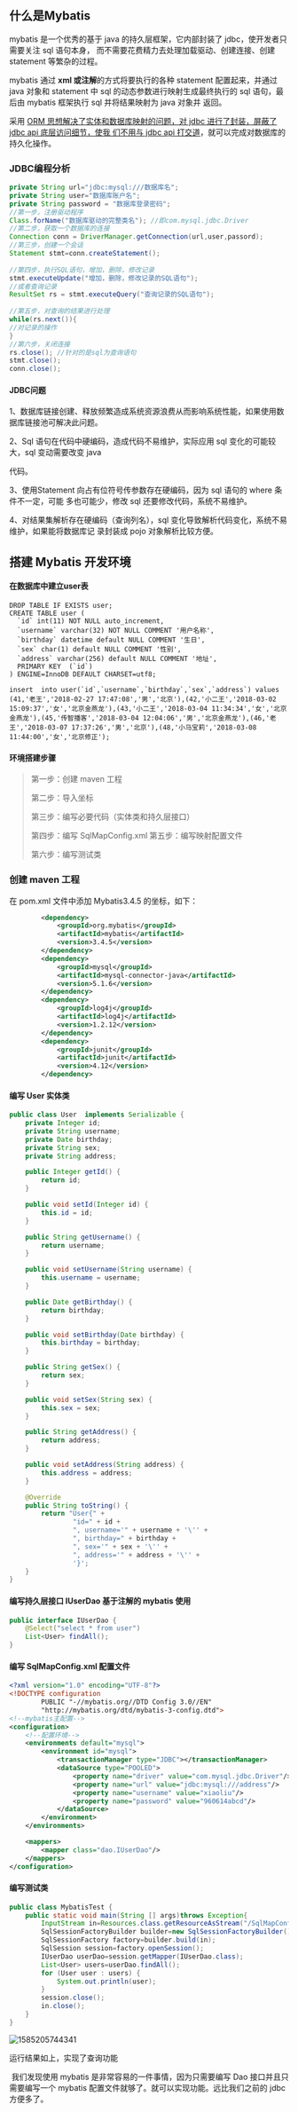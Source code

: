 ## 什么是Mybatis 

 



mybatis 是一个优秀的基于 java 的持久层框架，它内部封装了 jdbc，使开发者只需要关注 sql 语句本身， 而不需要花费精力去处理加载驱动、创建连接、创建 statement 等繁杂的过程。

mybatis 通过 **xml 或注解**的方式将要执行的各种 statement 配置起来，并通过 java 对象和 statement 中 sql 的动态参数进行映射生成最终执行的 sql 语句，最后由 mybatis 框架执行 sql 并将结果映射为 java 对象并 返回。

采用 <u>ORM 思想解决了实体和数据库映射的问题，对 jdbc 进行了封装，屏蔽了 jdbc api 底层访问细节，使我 们不用与 jdbc api 打交道</u>，就可以完成对数据库的持久化操作。

### JDBC编程分析

```java
private String url="jdbc:mysql:///数据库名";
private String user="数据库账户名";
private String password = "数据库登录密码";
//第一步，注册驱动程序   
Class.forName("数据库驱动的完整类名"); //即com.mysql.jdbc.Driver  
//第二步，获取一个数据库的连接  
Connection conn = DriverManager.getConnection(url,user,passord);  
//第三步，创建一个会话  
Statement stmt=conn.createStatement();  
  
//第四步，执行SQL语句，增加，删除，修改记录  
stmt.executeUpdate("增加，删除，修改记录的SQL语句");  
//或者查询记录  
ResultSet rs = stmt.executeQuery("查询记录的SQL语句");  
  
//第五步，对查询的结果进行处理  
while(rs.next()){  
//对记录的操作  
}  
//第六步，关闭连接  
rs.close(); //针对的是sql为查询语句
stmt.close();  
conn.close();
```

#### JDBC问题

1、数据库链接创建、释放频繁造成系统资源浪费从而影响系统性能，如果使用数据库链接池可解决此问题。

2、Sql 语句在代码中硬编码，造成代码不易维护，实际应用 sql 变化的可能较大，sql 变动需要改变 java

代码。

3、使用Statement 向占有位符号传参数存在硬编码，因为 sql 语句的 where 条件不一定，可能 多也可能少，修改 sql 还要修改代码，系统不易维护。

4、对结果集解析存在硬编码（查询列名），sql 变化导致解析代码变化，系统不易维护，如果能将数据库记 录封装成 pojo 对象解析比较方便。



##  搭建 Mybatis 开发环境

#### 在数据库中建立user表

```mysql
DROP TABLE IF EXISTS user;
CREATE TABLE user (
  `id` int(11) NOT NULL auto_increment,
  `username` varchar(32) NOT NULL COMMENT '用户名称',
  `birthday` datetime default NULL COMMENT '生日',
  `sex` char(1) default NULL COMMENT '性别',
  `address` varchar(256) default NULL COMMENT '地址',
  PRIMARY KEY  (`id`)
) ENGINE=InnoDB DEFAULT CHARSET=utf8;

insert  into user(`id`,`username`,`birthday`,`sex`,`address`) values (41,'老王','2018-02-27 17:47:08','男','北京'),(42,'小二王','2018-03-02 15:09:37','女','北京金燕龙'),(43,'小二王','2018-03-04 11:34:34','女','北京金燕龙'),(45,'传智播客','2018-03-04 12:04:06','男','北京金燕龙'),(46,'老王','2018-03-07 17:37:26','男','北京'),(48,'小马宝莉','2018-03-08 11:44:00','女','北京修正');
```



####  环境搭建步骤

>  第一步：创建 maven 工程 
>
> 第二步：导入坐标
>
> 第三步：编写必要代码（实体类和持久层接口） 
>
> 第四步：编写 SqlMapConfig.xml 第五步：编写映射配置文件
>
> 第六步：编写测试类

###  创建 maven 工程

在 pom.xml 文件中添加 Mybatis3.4.5 的坐标，如下：

```xml
        <dependency>
            <groupId>org.mybatis</groupId>
            <artifactId>mybatis</artifactId>
            <version>3.4.5</version>
        </dependency>
        <dependency>
            <groupId>mysql</groupId>
            <artifactId>mysql-connector-java</artifactId>
            <version>5.1.6</version>
        </dependency>
        <dependency>
            <groupId>log4j</groupId>
            <artifactId>log4j</artifactId>
            <version>1.2.12</version>
        </dependency>
        <dependency>
            <groupId>junit</groupId>
            <artifactId>junit</artifactId>
            <version>4.12</version>
        </dependency>
```

#### **编写** **User** **实体类**

```java
public class User  implements Serializable {
    private Integer id;
    private String username;
    private Date birthday;
    private String sex;
    private String address;

    public Integer getId() {
        return id;
    }

    public void setId(Integer id) {
        this.id = id;
    }

    public String getUsername() {
        return username;
    }

    public void setUsername(String username) {
        this.username = username;
    }

    public Date getBirthday() {
        return birthday;
    }

    public void setBirthday(Date birthday) {
        this.birthday = birthday;
    }

    public String getSex() {
        return sex;
    }

    public void setSex(String sex) {
        this.sex = sex;
    }

    public String getAddress() {
        return address;
    }

    public void setAddress(String address) {
        this.address = address;
    }

    @Override
    public String toString() {
        return "User{" +
                "id=" + id +
                ", username='" + username + '\'' +
                ", birthday=" + birthday +
                ", sex='" + sex + '\'' +
                ", address='" + address + '\'' +
                '}';
    }
}

```

####  **编写持久层接口 IUserDao**  基于注解的 mybatis 使用  

```java
public interface IUserDao {
    @Select("select * from user")
    List<User> findAll();
}
```



####  编写 SqlMapConfig.xml 配置文件  

```xml
<?xml version="1.0" encoding="UTF-8"?>
<!DOCTYPE configuration
        PUBLIC "-//mybatis.org//DTD Config 3.0//EN"
        "http://mybatis.org/dtd/mybatis-3-config.dtd">
<!--mybatis主配置-->
<configuration>
    <!--配置环境-->
    <environments default="mysql">
        <environment id="mysql">
            <transactionManager type="JDBC"></transactionManager>
            <dataSource type="POOLED">
                <property name="driver" value="com.mysql.jdbc.Driver"/>
                <property name="url" value="jdbc:mysql:///address"/>
                <property name="username" value="xiaoliu"/>
                <property name="password" value="960614abcd"/>
            </dataSource>
        </environment>
    </environments>

    <mappers>
        <mapper class="dao.IUserDao"/>
    </mappers>
</configuration>
```

#### 编写测试类

```java
public class MybatisTest {
    public static void main(String [] args)throws Exception{
        InputStream in=Resources.class.getResourceAsStream("/SqlMapConfig.xml");
        SqlSessionFactoryBuilder builder=new SqlSessionFactoryBuilder();
        SqlSessionFactory factory=builder.build(in);
        SqlSession session=factory.openSession();
        IUserDao userDao=session.getMapper(IUserDao.class);
        List<User> users=userDao.findAll();
        for (User user : users) {
            System.out.println(user);
        }
        session.close();
        in.close();
    }
}
```

![1585205744341](C:\Users\MI\AppData\Roaming\Typora\typora-user-images\1585205744341.png)

运行结果如上，实现了查询功能

​        我们发现使用 mybatis 是非常容易的一件事情，因为只需要编写 Dao 接口并且只需要编写一个 mybatis 配置文件就够了。就可以实现功能。远比我们之前的 jdbc 方便多了。